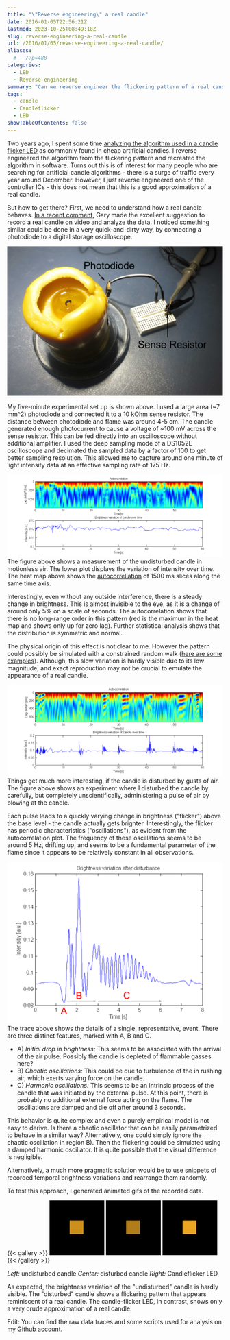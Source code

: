 ```yaml
---
title: "\"Reverse engineering\" a real candle"
date: 2016-01-05T22:56:21Z
lastmod: 2023-10-25T08:49:18Z
slug: reverse-engineering-a-real-candle
url: /2016/01/05/reverse-engineering-a-real-candle/
aliases:
  # - /?p=488
categories:
  - LED
  - Reverse engineering
summary: "Can we reverse engineer the flickering pattern of a real candle to improve artificial candle LEDs? Measuring and analyzing the temporal light output of a real candle."
tags:
  - candle
  - Candleflicker
  - LED
showTableOfContents: false
---
```


Two years ago, I spent some time [analyzing the algorithm used in a candle flicker LED](/2013/12/08/hacking-a-candleflicker-led/) as  commonly found in cheap artificial candles. I reverse engineered the  algorithm from the flickering pattern and recreated the algorithm in software. Turns out this is of interest for many people who are searching for artificial candle algorithms - there is a surge of traffic every year around December. However, I just reverse engineered one of the controller ICs - this does not mean that this is a good approximation of a real candle.

But how to get there? First, we need to understand how a real candle behaves. [In a recent comment](/2013/12/08/hacking-a-candleflicker-led/comment-page-1/#comment-635), Gary made the excellent suggestion to record a real candle on video and analyze the data. I noticed something similar could be done in a very quick-and-dirty way, by connecting a photodiode to a digital storage oscilloscope.

![Experimental set up](set-up.jpg)

My five-minute experimental set up is shown above. I used a large area (~7 mm^2) photodiode and connected it to a 10 kOhm sense resistor. The distance between photodiode and flame was around 4-5 cm. The candle generated enough photocurrent to cause a voltage of ~100 mV across the sense resistor. This can be fed directly into an oscilloscope without additional amplifier. I used the deep sampling mode of a DS1052E oscilloscope and decimated the sampled data by a factor of 100 to get better sampling resolution. This allowed me to capture around one minute of light intensity data at an effective sampling rate of 175 Hz.

![Brightness variation of an indisturbed candle](realcandle_undisturbed_sm.png)The figure above shows a measurement of the undisturbed candle in motionless air. The lower plot displays the variation of intensity over time. The heat map above shows the [autocorrellation](https://en.wikipedia.org/wiki/Autocorrelation) of  1500 ms slices along the same time axis.

Interestingly, even without any outside interference, there is a steady change in brightness. This is almost invisible to the eye, as it is a change of around only 5% on a scale of seconds. The autocorrelation shows that there is no long-range order in this pattern (red is the maximum in the heat map and shows only up for zero lag). Further statistical analysis shows that the distribution is symmetric and normal.

The physical origin of this effect is not clear to me. However the pattern could possibly be simulated with a constrained random walk ([here are some examples](http://cnr.lwlss.net/ConstrainedRandomWalk/)). Although, this slow variation is hardly visible due to its low magnitude, and exact reproduction may not be crucial to emulate the appearance of a real candle.

![Brightness variation of a candle that was disturbed by gusts of air](realcandle2_sm.png)Things get much more interesting, if the candle is disturbed by gusts of air. The figure above shows an experiment where I disturbed the candle by carefully, but completely unscientifically, administering a pulse of air by blowing at the candle.

Each pulse leads to a quickly varying change in brightness ("flicker") above the base level - the candle actually gets brighter. Interestingly, the flicker has periodic characteristics ("oscillations"), as evident from the autocorrelation plot. The frequency of these oscillations seems to be around 5 Hz, drifting up, and seems to be a fundamental parameter of the flame since it appears to be relatively constant in all observations.

![Detail of candle response](disturbed_candle.png)The trace above shows the details of a single, representative, event. There are three distinct features, marked with A, B and C.

- A) *Initial drop in brightness:* This seems to be associated with the arrival of the air pulse. Possibly the candle is depleted of flammable gasses here?
- B) *Chaotic oscillations:* This could be due to turbulence of the in rushing air, which exerts varying force on the candle.
- C) *Harmonic oscillations:* This seems to be an intrinsic process of the candle that was initiated by the external pulse. At this point, there is probably no additional external force acting on the flame. The oscillations are damped and die off after around 3 seconds.

This behavior is quite complex and even a purely empirical model is not easy to derive. Is there a chaotic oscillator that can be easily parametrized to behave in a similar way? Alternatively, one could simply ignore the chaotic oscillation in region B). Then the flickering could be simulated using a damped harmonic oscillator. It is quite possible that the visual difference is negligible.

Alternatively, a much more pragmatic solution would be to use snippets of recorded temporal brightness variations and rearrange them randomly.

To test this approach, I generated animated gifs of the recorded data.

{{< gallery >}}
  <img src="motionlesscandle3.gif" class="grid-w33" alt="Undisturbed candle" title="Left: undisturbed candle" />
  <img src="windycandle2.gif" class="grid-w33" alt="Disturbed candle" title="Center: disturbed candle" />
  <img src="ledcandle.gif" class="grid-w33" alt="Candleflicker LED" title="Right: Candleflicker LED" />
{{< /gallery >}}

*Left:* undisturbed candle *Center:* disturbed candle *Right:* Candleflicker LED

As expected, the brightness variation of the "undisturbed" candle is hardly visible. The "disturbed" candle shows a flickering pattern that appears reminiscent of a real candle. The candle-flicker LED, in contrast, shows only a very crude approximation of a real candle.

Edit: You can find the raw data traces and some scripts used for analysis on [my Github account](https://github.com/cpldcpu/RealCandle).
